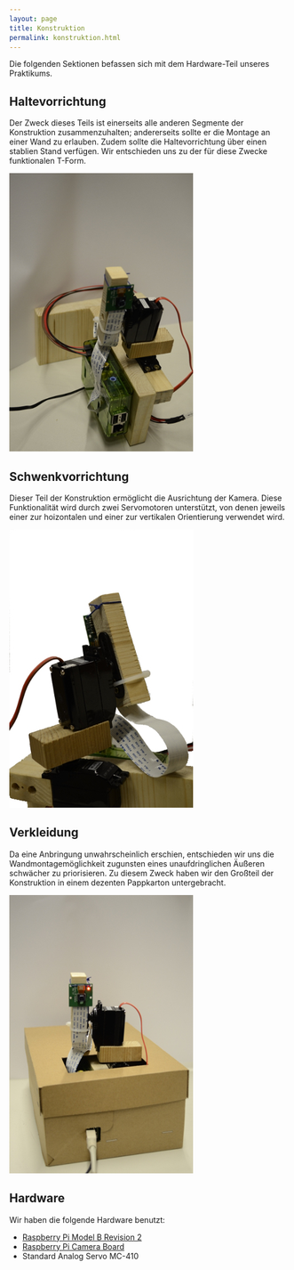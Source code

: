```yaml
---
layout: page
title: Konstruktion
permalink: konstruktion.html
---
```


Die folgenden Sektionen befassen sich mit dem Hardware-Teil unseres Praktikums.

## Haltevorrichtung
Der Zweck dieses Teils ist einerseits alle anderen Segmente der Konstruktion zusammenzuhalten; andererseits sollte er die Montage an einer Wand zu erlauben. Zudem sollte die Haltevorrichtung über einen stablien Stand verfügen. Wir entschieden uns zu der für diese Zwecke funktionalen T-Form.

[![Haltevorrichtung](img/haltevorrichtung500px.jpg "Die Haltevorrichtung mit Schwenkvorrichtung und Rapsberry")](img/haltevorrichtung.jpg)

## Schwenkvorrichtung
Dieser Teil der Konstruktion ermöglicht die Ausrichtung der Kamera. Diese Funktionalität wird durch zwei Servomotoren unterstützt, von denen jeweils einer zur hoizontalen und einer zur vertikalen Orientierung verwendet wird.

[![Schwenkvorrichtung](img/schwenkvorrichtung500px.jpg "Die Schwenkvorrichtung")](img/schwenkvorrichtung.jpg)

## Verkleidung
Da eine Anbringung unwahrscheinlich erschien, entschieden wir uns die Wandmontagemöglichkeit zugunsten eines unaufdringlichen Äußeren schwächer zu priorisieren. Zu diesem Zweck haben wir den Großteil der Konstruktion in einem dezenten Pappkarton untergebracht.

[![Verkleidung](img/verkleidung500px.jpg "Die gesamte Konstruktion")](img/verkleidung.jpg)

## Hardware
Wir haben die folgende Hardware benutzt:

* [Raspberry Pi Model B Revision 2](http://de.wikipedia.org/wiki/Raspberry_Pi)
* [Raspberry Pi Camera Board](http://www.raspberrypi.org/products/camera-module/)
* Standard Analog Servo MC-410

